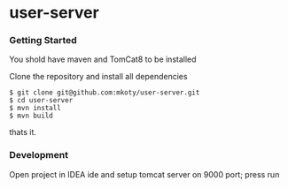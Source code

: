 # user-server


### Getting Started

You shold have maven and TomCat8 to be installed


Clone the repository and install all dependencies

    $ git clone git@github.com:mkoty/user-server.git
    $ cd user-server
    $ mvn install
    $ mvn build

thats it.

### Development

Open project in IDEA ide and setup tomcat server on 9000 port;
press run
